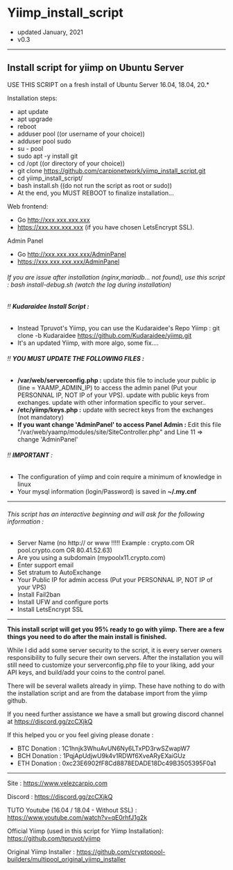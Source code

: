 # Yiimp_install_script 
* updated January, 2021
* v0.3 

***********************************

## Install script for yiimp on Ubuntu Server

USE THIS SCRIPT on a fresh install of Ubuntu Server 16.04, 18.04, 20.*

Installation steps:
- apt update
- apt upgrade
- reboot
- adduser pool ((or username of your choice))
- adduser pool sudo
- su - pool
- sudo apt -y install git
- cd /opt ((or directory of your choice))
- git clone https://github.com/carpionetwork/yiimp_install_script.git
- cd yiimp_install_script/
- bash install.sh ((do not run the script as root or sudo))
- At the end, you MUST REBOOT to finalize installation...

Web frontend:
* Go http://xxx.xxx.xxx.xxx
* https://xxx.xxx.xxx.xxx (if you have chosen LetsEncrypt SSL).

Admin Panel
* Go http://xxx.xxx.xxx.xxx/AdminPanel
* https://xxx.xxx.xxx.xxx/AdminPanel 


###### If you are issue after installation (nginx,mariadb... not found), use this script : bash install-debug.sh (watch the log during installation)


###### :bangbang: **Kudaraidee Install Script :**
- Instead Tpruvot's Yiimp, you can use the Kudaraidee's Repo Yiimp : git clone -b Kudaraidee https://github.com/Kudaraidee/yiimp.git
- It's an updated Yiimp, with more algo, some fix....

###### :bangbang: **YOU MUST UPDATE THE FOLLOWING FILES :**
- **/var/web/serverconfig.php :** update this file to include your public ip (line = YAAMP_ADMIN_IP) to access the admin panel (Put your PERSONNAL IP, NOT IP of your VPS). update with public keys from exchanges. update with other information specific to your server..
- **/etc/yiimp/keys.php :** update with secrect keys from the exchanges (not mandatory)
- **If you want change 'AdminPanel' to access Panel Admin :** Edit this file "/var/web/yaamp/modules/site/SiteController.php" and Line 11 => change 'AdminPanel'


###### :bangbang: **IMPORTANT** : 

- The configuration of yiimp and coin require a minimum of knowledge in linux
- Your mysql information (login/Password) is saved in **~/.my.cnf**

***********************************

###### This script has an interactive beginning and will ask for the following information :

- Server Name (no http:// or www !!!!! Example : crypto.com OR pool.crypto.com OR 80.41.52.63)
- Are you using a subdomain (mypoolx11.crypto.com)
- Enter support email
- Set stratum to AutoExchange
- Your Public IP for admin access (Put your PERSONNAL IP, NOT IP of your VPS)
- Install Fail2ban
- Install UFW and configure ports
- Install LetsEncrypt SSL

***********************************

**This install script will get you 95% ready to go with yiimp. There are a few things you need to do after the main install is finished.**

While I did add some server security to the script, it is every server owners responsibility to fully secure their own servers. After the installation you will still need to customize your serverconfig.php file to your liking, add your API keys, and build/add your coins to the control panel. 

There will be several wallets already in yiimp. These have nothing to do with the installation script and are from the database import from the yiimp github. 

If you need further assistance we have a small but growing discord channel at https://discord.gg/zcCXjkQ

If this helped you or you feel giving please donate : 
- BTC Donation : 1C1hnjk3WhuAvUN6Ny6LTxPD3rwSZwapW7
- BCH Donation : 1PqjApUdjwU9k4v1RDWf6XveARyEXaiGUz
- ETH Donation : 0xc23E6902fF8Cd8878EDADE18Dc49B3505395F0a1

***********************************

Site : https://www.velezcarpio.com

Discord : https://discord.gg/zcCXjkQ

TUTO Youtube (16.04 / 18.04 - Without SSL) : https://www.youtube.com/watch?v=qE0rhfJ1g2k

Official Yiimp (used in this script for Yiimp Installation): https://github.com/tpruvot/yiimp

Original Yiimp Installer : https://github.com/cryptopool-builders/multipool_original_yiimp_installer
